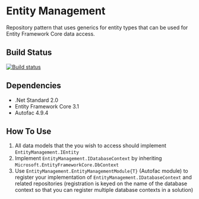 # Entity Management
Repository pattern that uses generics for entity types that can be used for Entity Framework Core data access.

## Build Status
[![Build status](https://saji.visualstudio.com/Open%20Source/_apis/build/status/EntityManagement-import)](https://saji.visualstudio.com/Open%20Source/_build/latest?definitionId=25)

## Dependencies
- .Net Standard 2.0
- Entity Framework Core 3.1
- Autofac 4.9.4

## How To Use
1. All data models that the you wish to access should implement `EntityManagement.IEntity`
2. Implement `EntityManagement.IDatabaseContext` by inheriting `Microsoft.EntityFrameworkCore.DbContext`
3. Use `EntityManagement.EntityManagementModule{T}` (Autofac module) to register your implementation of `EntityManagement.IDatabaseContext` and related repositories (registration is keyed on the name of the database context so that you can register multiple database contexts in a solution)
